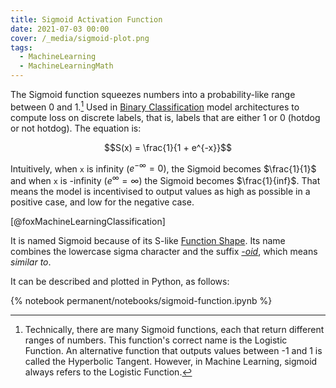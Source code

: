 ```yaml
---
title: Sigmoid Activation Function
date: 2021-07-03 00:00
cover: /_media/sigmoid-plot.png
tags:
  - MachineLearning
  - MachineLearningMath
---
```


The Sigmoid function squeezes numbers into a probability-like range between 0 and 1.[^1] Used in [Binary Classification](Binary%20Classification) model architectures to compute loss on discrete labels, that is, labels that are either 1 or 0 (hotdog or not hotdog). The equation is:

$$S(x) = \frac{1}{1 + e^{-x}}$$

Intuitively, when `x` is infinity ($e^{-\infty}=0$), the Sigmoid becomes $\frac{1}{1}$ and when `x` is -infinity ($e^{\infty} = \infty$) the Sigmoid becomes $\frac{1}{inf}$. That means the model is incentivised to output values as high as possible in a positive case, and low for the negative case. 

[@foxMachineLearningClassification]

It is named Sigmoid because of its S-like [Function Shape](Function%20Shape). Its name combines the lowercase sigma character and the suffix *[-oid](https://www.dictionary.com/browse/-oid)*, which means *similar to*.

It can be described and plotted in Python, as follows: 

{% notebook permanent/notebooks/sigmoid-function.ipynb %}

[^1]: Technically, there are many Sigmoid functions, each that return different ranges of numbers. This function's correct name is the Logistic Function. An alternative function that outputs values between -1 and 1 is called the Hyperbolic Tangent. However, in Machine Learning, sigmoid always refers to the Logistic Function.
